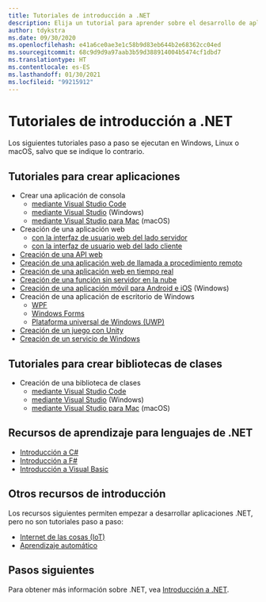 ```yaml
---
title: Tutoriales de introducción a .NET
description: Elija un tutorial para aprender sobre el desarrollo de aplicaciones .NET o uno de los lenguajes de programación de .NET.
author: tdykstra
ms.date: 09/30/2020
ms.openlocfilehash: e41a6ce0ae3e1c58b9d83eb644b2e68362cc04ed
ms.sourcegitcommit: 68c9d9d9a97aab3b59d388914004b5474cf1dbd7
ms.translationtype: HT
ms.contentlocale: es-ES
ms.lasthandoff: 01/30/2021
ms.locfileid: "99215912"
---
```

# <a name="tutorials-for-getting-started-with-net"></a>Tutoriales de introducción a .NET

Los siguientes tutoriales paso a paso se ejecutan en Windows, Linux o macOS, salvo que se indique lo contrario.

## <a name="tutorials-for-creating-apps"></a>Tutoriales para crear aplicaciones

* Crear una aplicación de consola
  * [mediante Visual Studio Code](../core/tutorials/with-visual-studio-code.md)
  * [mediante Visual Studio](../core/tutorials/with-visual-studio.md) (Windows)
  * [mediante Visual Studio para Mac](../core/tutorials/with-visual-studio-mac.md) (macOS)
* Creación de una aplicación web
  * [con la interfaz de usuario web del lado servidor](/aspnet/core/tutorials/razor-pages/razor-pages-start)
  * [con la interfaz de usuario web del lado cliente](https://dotnet.microsoft.com/learn/aspnet/blazor-tutorial/intro)
* [Creación de una API web](/aspnet/core/tutorials/first-web-api)
* [Creación de una aplicación web de llamada a procedimiento remoto](/aspnet/core/tutorials/grpc/grpc-start)
* [Creación de una aplicación web en tiempo real](/aspnet/core/tutorials/signalr)
* [Creación de una función sin servidor en la nube](/azure/azure-functions/functions-create-first-function-vs-code?pivots=programming-language-csharp)
* [Creación de una aplicación móvil para Android e iOS](https://dotnet.microsoft.com/learn/xamarin/hello-world-tutorial/intro) (Windows)
* Creación de una aplicación de escritorio de Windows
  * [WPF](/visualstudio/get-started/csharp/tutorial-wpf)
  * [Windows Forms](/visualstudio/ide/create-csharp-winform-visual-studio)
  * [Plataforma universal de Windows (UWP)](/visualstudio/get-started/csharp/tutorial-uwp)
* [Creación de un juego con Unity](https://dotnet.microsoft.com/learn/games/unity-tutorial/intro)
* [Creación de un servicio de Windows](/aspnet/core/host-and-deploy/windows-service)

## <a name="tutorials-for-creating-class-libraries"></a>Tutoriales para crear bibliotecas de clases

* Creación de una biblioteca de clases
  * [mediante Visual Studio Code](../core/tutorials/library-with-visual-studio-code.md)
  * [mediante Visual Studio](../core/tutorials/library-with-visual-studio.md) (Windows)
  * [mediante Visual Studio para Mac](../core/tutorials/library-with-visual-studio-mac.md) (macOS)

## <a name="resources-for-learning-net-languages"></a>Recursos de aprendizaje para lenguajes de .NET

* [Introducción a C#](../csharp/tour-of-csharp/index.md)
* [Introducción a F#](../fsharp/get-started/index.md)
* [Introducción a Visual Basic](../visual-basic/getting-started/index.md)

## <a name="other-get-started-resources"></a>Otros recursos de introducción

Los recursos siguientes permiten empezar a desarrollar aplicaciones .NET, pero no son tutoriales paso a paso:

* [Internet de las cosas (IoT)](https://dotnet.microsoft.com/apps/iot)
* [Aprendizaje automático](../machine-learning/index.yml)

## <a name="next-steps"></a>Pasos siguientes

Para obtener más información sobre .NET, vea [Introducción a .NET](../core/introduction.md).
